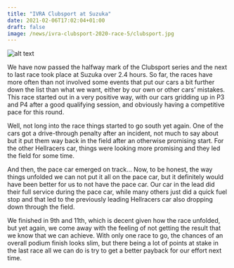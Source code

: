 ```yaml
---
title: "IVRA Clubsport at Suzuka"
date: 2021-02-06T17:02:04+01:00
draft: false
image: /news/ivra-clubsport-2020-race-5/clubsport.jpg
---
```

![alt text](/news/ivra-clubsport-2020-race-5/clubsport.jpg)

We have now passed the halfway mark of the Clubsport series and the next to last race took place at Suzuka over 2.4 hours. So far, the races have more often than not involved some events that put our cars a bit further down the list than what we want, either by our own or other cars’ mistakes. This race started out in a very positive way, with our cars gridding up in P3 and P4 after a good qualifying session, and obviously having a competitive pace for this round.

Well, not long into the race things started to go south yet again. One of the cars got a drive-through penalty after an incident, not much to say about but it put them way back in the field after an otherwise promising start. For the other Hellracers car, things were looking more promising and they led the field for some time.

And then, the pace car emerged on track… Now, to be honest, the way things unfolded we can not put it all on the pace car, but it definitely would have been better for us to not have the pace car. Our car in the lead did their full service during the pace car, while many others just did a quick fuel stop and that led to the previously leading Hellracers car also dropping down through the field. 

We finished in 9th and 11th, which is decent given how the race unfolded, but yet again, we come away with the feeling of not getting the result that we know that we can achieve. With only one race to go, the chances of an overall podium finish looks slim, but there being a lot of points at stake in the last race all we can do is try to get a better payback for our effort next time.
